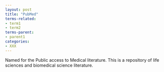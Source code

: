 ```yaml
---
layout: post
title: "PubMed"
terms-related:
- term1
- term2
terms-parent:
- parent1
categories:
- XXX
---
```


Named for the Public access to Medical literature. This is a repository of life sciences and biomedical science literature. 
